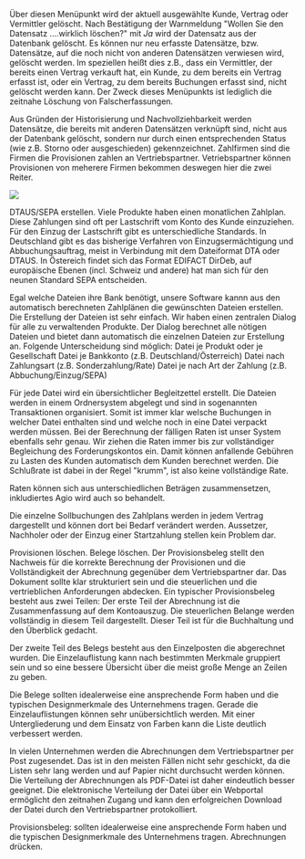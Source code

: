 Über diesen Menüpunkt wird der aktuell ausgewählte Kunde, Vertrag oder Vermittler gelöscht. Nach Bestätigung der Warnmeldung
"Wollen Sie den Datensatz ....wirklich löschen?" mit _Ja_ wird der Datensatz aus der Datenbank gelöscht. Es können nur neu
erfasste Datensätze, bzw. Datensätze, auf die noch nicht von anderen Datensätzen verwiesen wird, gelöscht werden. Im speziellen
heißt dies z.B., dass ein Vermittler, der bereits einen Vertrag verkauft hat, ein Kunde, zu dem bereits ein Vertrag erfasst ist, oder ein Vertrag, zu
dem bereits Buchungen erfasst sind, nicht gelöscht werden kann. Der Zweck dieses Menüpunkts ist lediglich die zeitnahe Löschung von
Falscherfassungen.

Aus Gründen der Historisierung und Nachvollziehbarkeit werden Datensätze, die bereits mit anderen Datensätzen verknüpft sind, nicht aus
der Datenbank gelöscht, sondern nur durch einen entsprechenden Status (wie z.B. Storno oder ausgeschieden) gekennzeichnet.
Zahlfirmen sind die Firmen die Provisionen zahlen an Vertriebspartner. 
Vetriebspartner können Provisionen von meherere Firmen bekommen deswegen hier die zwei Reiter.

![](http://xpecto.github.io/docs/img/img_1423816637524.png)

DTAUS/SEPA erstellen.
Viele Produkte haben einen monatlichen Zahlplan. Diese Zahlungen sind oft per Lastschrift vom Konto des Kunde einzuziehen. Für den Einzug der Lastschrift gibt es unterschiedliche Standards. 
In Deutschland gibt es das bisherige Verfahren von Einzugsermächtigung und Abbuchungsauftrag, meist in Verbindung mit dem Dateiformat DTA oder DTAUS. In Östereich findet sich das Format EDIFACT DirDeb, auf europäische Ebenen (incl. Schweiz und andere) hat man sich für den neunen Standard SEPA entscheiden.

Egal welche Dateien ihre Bank benötigt, unsere Software kannn aus den automatisch berechneten Zahlplänen die gewünschten Dateien erstellen. 
Die Erstellung der Dateien ist sehr einfach. Wir haben einen zentralen Dialog für alle zu verwaltenden Produkte. Der Dialog berechnet alle nötigen Dateien und bietet dann automatisch die einzelnen Dateien zur Erstellung an. Folgende Unterscheidung sind möglich:
Datei je Produkt oder je Gesellschaft
Datei je Bankkonto (z.B. Deutschland/Österreich)
Datei nach Zahlungsart (z.B. Sonderzahlung/Rate)
Datei je nach Art der Zahlung (z.B. Abbuchung/Einzug/SEPA)

Für jede Datei wird ein übersichtlicher Begleitzettel erstellt. Die Dateien werden in einem Ordnersystem abgelegt und sind in sogenannten Transaktionen organisiert. Somit ist immer klar welsche Buchungen in welcher Datei enthalten sind und welche noch in eine Datei verpackt werden müssen.
Bei der Berechnung der fälligen Raten ist unser System ebenfalls sehr genau. Wir ziehen die Raten immer bis zur vollständiger Begleichung des Forderungskontos ein. Damit können anfallende Gebühren zu Lasten des Kunden automatisch  dem Kunden berechnet werden. Die Schlußrate ist dabei in der Regel "krumm", ist also keine vollständige Rate.

Raten können sich aus unterschiedlichen Beträgen zusammensetzen, inkludiertes Agio wird auch so behandelt.

Die einzelne Sollbuchungen des Zahlplans werden in jedem Vertrag dargestellt und können dort bei Bedarf verändert werden. Aussetzer, Nachholer oder der Einzug einer Startzahlung stellen kein Problem dar.

Provisionen löschen.
Belege löschen.
Der Provisionsbeleg stellt den Nachweis für die korrekte Berechnung der Provisionen und die Vollständigkeit der Abrechnung gegenüber dem Vertriebspartner dar. Das Dokument sollte klar strukturiert sein und die steuerlichen und die vertrieblichen Anforderungen abdecken. 
Ein typischer Provisionsbeleg besteht aus zwei Teilen: Der erste Teil der Abrechnung ist die Zusammenfassung auf dem Kontoauszug. Die steuerlichen Belange werden vollständig in diesem Teil dargestellt. Dieser Teil ist für die Buchhaltung und den Überblick gedacht.

Der zweite Teil des Belegs besteht aus den Einzelposten die abgerechnet wurden. Die Einzelauflistung kann nach bestimmten Merkmale gruppiert sein und so eine bessere Übersicht über die meist große Menge an Zeilen zu geben. 

Die Belege sollten idealerweise eine ansprechende Form haben und die typischen Designmerkmale des Unternehmens tragen. Gerade die Einzelauflistungen können sehr unübersichtlich werden. Mit einer Untergliederung und dem Einsatz von Farben kann die Liste deutlich verbessert werden.

In vielen Unternehmen werden die Abrechnungen dem Vertriebspartner per Post zugesendet. Das ist in den meisten Fällen nicht sehr geschickt, da die Listen sehr lang werden und auf Papier nicht durchsucht werden können. Die Verteilung der Abrechnungen als PDF-Datei ist daher eindeutlich besser geeignet. Die elektronische Verteilung der Datei über ein Webportal ermöglicht den zeitnahen Zugang und kann den erfolgreichen Download der Datei durch den Vertriebspartner protokolliert.

Provisionsbeleg: sollten idealerweise eine ansprechende Form haben und die typischen Designmerkmale des Unternehmens tragen.
Abrechnungen drücken.